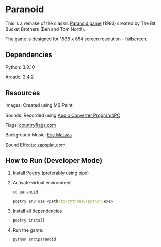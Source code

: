 # Paranoid

This is a remake of the classic [Paranoid game](https://archive.org/details/msdos_Paranoid_shareware) (1993)
created by The Bit Bucket Brothers (Ben and Tom North).

The game is designed for 1536 x 864 screen resolution - fullscreen.

## Dependencies

Python: 3.8.10

[Arcade](https://api.arcade.academy/en/latest/): 2.4.2

## Resources

Images: Created using MS Paint

Sounds: Recorded using [Audio Converter Program4PC](https://www.program4pc.com/)

Flags: [countryflags.com](https://www.countryflags.com/)

Background Music: [Eric Matyas](https://soundimage.org/)

Sound Effects: [zapsplat.com](https://www.zapsplat.com/)

## How to Run (Developer Mode)

1. Install [Poetry](https://python-poetry.org/) (preferably using [pipx](https://pipx.pypa.io/stable/))

2. Activate virtual environment

    ```cmd
    cd paranoid

    poetry env use <path/to/Python38/python.exe>
    ```

3. Install all dependencies

    ```cmd
    poetry install
    ```

4. Run the game:

    ```cmd
    python src\paranoid
    ```
